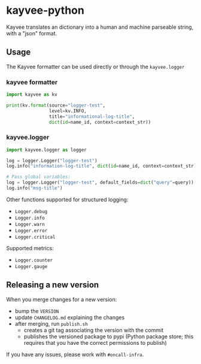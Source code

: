 # kayvee-python

Kayvee translates an dictionary into a human and machine parseable string, with a "json" format.

## Usage

The Kayvee formatter can be used directly or through the `kayvee.logger`

### kayvee formatter

```python
import kayvee as kv

print(kv.format(source="logger-test",
                level=kv.INFO,
                title="informational-log-title",
                dict(id=name_id, context=context_str))
```

### kayvee.logger

```python
import kayvee.logger as logger

log = logger.Logger("logger-test")
log.info("information-log-title", dict(id=name_id, context=context_str)

# Pass global variables:
log = logger.Logger("logger-test", default_fields=dict("query"=query))
log.info("msg-title")
```

Other functions supported for structured logging:

* `Logger.debug`
* `Logger.info`
* `Logger.warn`
* `Logger.error`
* `Logger.critical`

Supported metrics:

* `Logger.counter`
* `Logger.gauge`

## Releasing a new version

When you merge changes for a new version:

- bump the `VERSION`
- update `CHANGELOG.md` explaining the changes
- after merging, run `publish.sh`
    - creates a git tag associating the version with the commit
    - publishes the versioned package to pypi (Python package store;
        this requires that you have the correct permissions to publish)

If you have any issues, please work with `#oncall-infra`.
